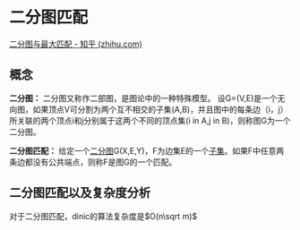 # 二分图匹配

[二分图与最大匹配 - 知乎 (zhihu.com)](https://zhuanlan.zhihu.com/p/402091571)

## 概念

**二分图：** 二分图又称作二部图，是图论中的一种特殊模型。 设G=(V,E)是一个无向图，如果顶点V可分割为两个互不相交的子集(A,B)，并且图中的每条边（i，j）所关联的两个顶点i和j分别属于这两个不同的顶点集(i in A,j in B)，则称图G为一个二分图。

**二分图匹配：** 给定一个[二分图](https://baike.baidu.com/item/二分图/9089095?fromModule=lemma_inlink)G(X,E,Y)，F为边集E的一个[子集](https://baike.baidu.com/item/子集/5017034?fromModule=lemma_inlink)。如果F中任意两条边都没有公共端点，则称F是图G的一个匹配。



##  二分图匹配以及复杂度分析

对于二分图匹配，dinic的算法复杂度是$O(n\sqrt m)$









